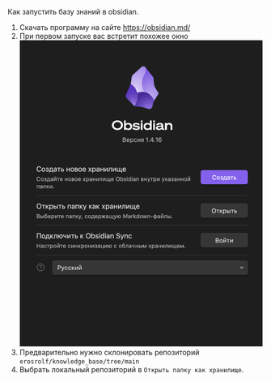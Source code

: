 Как запустить базу знаний в obsidian.

1. Скачать программу на сайте https://obsidian.md/
2. При первом запуске вас встретит похожее окно ![screen | 400](files/obsidian_start_window.png) 
3. Предварительно нужно склонировать репозиторий `erosrolf/knowledge_base/tree/main`
4. Выбрать локальный репозиторий в `Открыть папку как хранилище`.